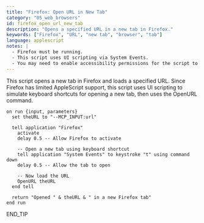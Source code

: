 ```yaml
---
title: "Firefox: Open URL in New Tab"
category: "05_web_browsers"
id: firefox_open_url_new_tab
description: "Opens a specified URL in a new tab in Firefox."
keywords: ["Firefox", "URL", "new tab", "browser", "tab"]
language: applescript
notes: |
  - Firefox must be running.
  - This script uses UI scripting via System Events.
  - You may need to enable accessibility permissions for the script to work.
---
```


This script opens a new tab in Firefox and loads a specified URL. Since Firefox has limited AppleScript support, this script uses UI scripting to simulate keyboard shortcuts for opening a new tab, then uses the OpenURL command.

```applescript
on run {input, parameters}
  set theURL to "--MCP_INPUT:url"
  
  tell application "Firefox"
    activate
    delay 0.5 -- Allow Firefox to activate
    
    -- Open a new tab using keyboard shortcut
    tell application "System Events" to keystroke "t" using command down
    delay 0.5 -- Allow the tab to open
    
    -- Now load the URL
    OpenURL theURL
  end tell
  
  return "Opened " & theURL & " in a new Firefox tab"
end run
```
END_TIP